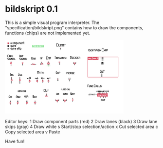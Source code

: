 # bildskript 0.1

This is a simple visual program interpreter. The "specification/bildskript.png"
contains how to draw the components, functions (chips) are not implemented yet.

![Specification](https://github.com/maxdev1/bildskript/raw/master/specification/bildskript.png)

Editor keys:
	1		Draw component parts (red)
	2		Draw lanes (black)
	3		Draw lane skips (gray)
	4		Draw white
	s		Start/stop selection/action
	x		Cut selected area
	c		Copy selected area
	v		Paste

Have fun!
